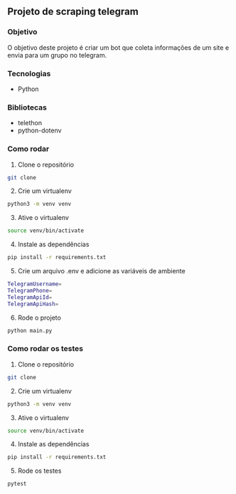 ## Projeto de scraping telegram

### Objetivo
O objetivo deste projeto é criar um bot que coleta informações de um site e envia para um grupo no telegram.

### Tecnologias
- Python

### Bibliotecas
- telethon
- python-dotenv

### Como rodar
1. Clone o repositório
```bash
git clone
```
2. Crie um virtualenv
```bash
python3 -m venv venv
```

3. Ative o virtualenv
```bash
source venv/bin/activate
```

4. Instale as dependências
```bash
pip install -r requirements.txt
```

5. Crie um arquivo .env e adicione as variáveis de ambiente
```bash
TelegramUsername=    
TelegramPhone=
TelegramApiId=
TelegramApiHash=
```

6. Rode o projeto
```bash
python main.py
```

### Como rodar os testes
1. Clone o repositório
```bash
git clone
```
2. Crie um virtualenv
```bash
python3 -m venv venv
```

3. Ative o virtualenv
```bash
source venv/bin/activate
```

4. Instale as dependências
```bash
pip install -r requirements.txt
```

5. Rode os testes
```bash
pytest
```



